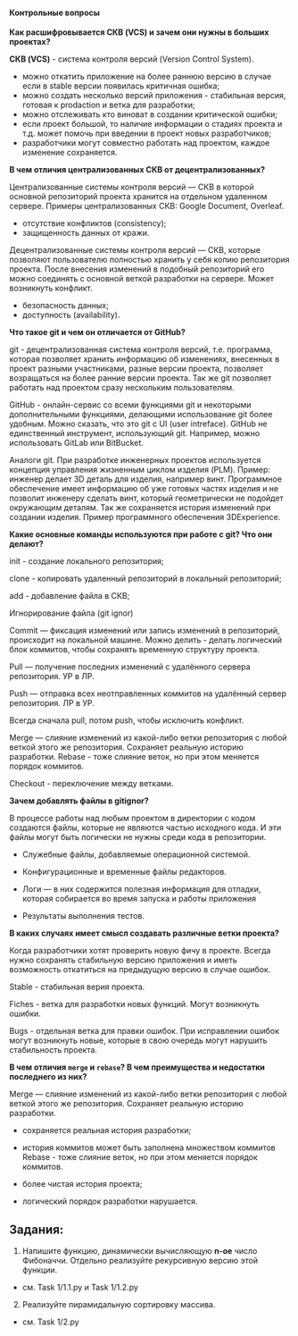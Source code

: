 #### Контрольные вопросы
__Как расшифровывается __СКВ (VCS)__ и зачем они нужны в больших проектах?__
  
__СКВ (VCS)__ - система контроля версий (Version Control System).

- можно откатить приложение на более раннюю версию в случае если в stable версии появилась критичная ошибка;
- можно создать несколько версий приложения - стабильная версия, готовая к prodaction и ветка для разработки;
- можно отслеживать кто виноват в создании критической ошибки;
- если проект большой, то наличие информации о стадиях проекта и т.д. может помочь при введении в проект новых разработчиков;
- разработчики могут совместно работать над проектом, каждое изменение сохраняется.

__В чем отличия централизованных __СКВ__ от децентрализованных?__

   Централизованные системы контроля версий — СКВ в которой основной репозиторий проекта хранится на отдельном удаленном сервере. Примеры централизованных СКВ: Google Document, Overleaf.
  
- отсутствие конфликтов (consistency);
- защищенность данных от кражи.

Децентрализованные системы контроля версий — СКВ, которые позволяют пользователю полностью хранить у себя копию репозитория проекта. После внесения изменений в подобный репозиторий его можно соединять с основной веткой разработки на сервере. Может возникнуть конфликт.

- безопасность данных;
- доступность (availability).
  
__Что такое __git__ и чем он отличается от __GitHub__?__

git - децентрализованная система контроля версий, т.е. программа, которая позволяет хранить информацию об изменениях, внесенных в проект разными участниками, разные версии проекта, позволяет возращаться на более ранние версии проекта. Так же git позволяет работать над проектом сразу нескольким пользователям.

GitHub - онлайн-сервис со всеми функциями git и некоторыми дополнительными функциями, делающими использование git более удобным. Можно сказать, что это git с UI (user intreface). GitHub не единственный инструмент, использующий git. Например, можно использовать GitLab или BitBucket.

Аналоги git. При разработке инженерных проектов используется концепция управления жизненным циклом изделия (PLM). Пример: инженер делает 3D деталь для изделия, например винт. Программное обеспечение имеет информацию об уже готовых частях изделия и не позволит инженеру сделать винт, который геометрически не подойдет окружающим деталям. Так же сохраняется история изменений при создании изделия. Пример программного обеспечения 3DExperience.

__Какие основные команды используются при работе с __git__? Что они делают?__

init - создание локального репозитория;

clone - копировать удаленный репозиторий в локальный репозиторий;

add - добавление файла в СКВ;

Игнорирование файла (git ignor)

Commit — фиксация изменений или запись изменений в репозиторий, происходит на локальной машине. Можно делить - делать логический блок коммитов, чтобы сохранять временную структуру проекта.

Pull — получение последних изменений с удалённого сервера репозитория. УР в ЛР.

Push — отправка всех неотправленных коммитов на удалённый сервер репозитория. ЛР в УР.

Всегда сначала pull, потом push, чтобы исключить конфликт.

Merge — слияние изменений из какой-либо ветки репозитория с любой веткой этого же репозитория. Сохраняет реальную историю разработки.
Rebase - тоже слияние веток, но при этом меняется порядок коммитов.

Checkout - переключение между ветками.

__Зачем добавлять файлы в __gitignor__?__

В процессе работы над любым проектом в директории с кодом создаются файлы, которые не являются частью исходного кода. И эти файлы могут быть логически не нужны среди кода в репозитории.

- Служебные файлы, добавляемые операционной системой.
  
- Конфигурационные и временные файлы редакторов.
  
- Логи — в них содержится полезная информация для отладки, которая собирается во время запуска и работы приложения

- Результаты выполнения тестов.
  
__В каких случаях имеет смысл создавать различные ветки проекта?__

  Когда разработчики хотят проверить новую фичу в проекте. Всегда нужно сохранять стабильную версию приложения и иметь возможность откатиться на предыдущую версию в случае ошибок.

Stable - стабильная верия проекта.

Fiches - ветка для разработки новых функций. Могут возникнуть ошибки.

Bugs - отдельная ветка для правки ошибок. При исправлении ошибок могут возникнуть новые, которые в свою очередь могут нарушить стабильность проекта.

__В чем отличия `merge` и `rebase`? В чем преимущества и недостатки последнего из них?__

Merge — слияние изменений из какой-либо ветки репозитория с любой веткой этого же репозитория. Сохраняет реальную историю разработки.
+ сохраняется реальная история разработки;
- история коммитов может быть заполнена множеством коммитов
Rebase - тоже слияние веток, но при этом меняется порядок коммитов.
+ более чистая история проекта;
- логический порядок разработки нарушается.

## Задания:
1) Напишите функцию, динамически вычисляющую __n-ое__ число Фибоначчи. Отдельно реализуйте рекурсивную версию этой функции.

  - см. Task 1/1.1.py и Task 1/1.2.py
    
2) Реализуйте пирамидальную сортировку массива.

- см. Task 1/2.py
